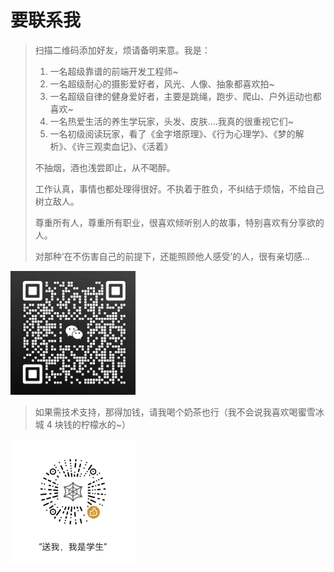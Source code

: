 # 要联系我

> 扫描二维码添加好友，烦请备明来意。我是：
>
> 1. 一名超级靠谱的前端开发工程师~
> 2. 一名超级耐心的摄影爱好者，风光、人像、抽象都喜欢拍~
> 3. 一名超级自律的健身爱好者，主要是跳绳，跑步、爬山、户外运动也都喜欢~
> 4. 一名热爱生活的养生学玩家，头发、皮肤....我真的很重视它们~
> 5. 一名初级阅读玩家，看了《金字塔原理》、《行为心理学》、《梦的解析》、《许三观卖血记》、《活着》
>
> 不抽烟，酒也浅尝即止，从不喝醉。
>
> 工作认真，事情也都处理得很好。不执着于胜负，不纠结于烦恼，不给自己树立敌人。
>
> 尊重所有人，尊重所有职业，很喜欢倾听别人的故事，特别喜欢有分享欲的人。
>
> 对那种‘在不伤害自己的前提下，还能照顾他人感受’的人，很有亲切感...

<img src="./img/my_wx.jpg" title="微信二维码" alt="微信二维码" width="200">

> 如果需技术支持，那得加钱，请我喝个奶茶也行（我不会说我喜欢喝蜜雪冰城 4 块钱的柠檬水的~）

<img src="./img/my_appreciation.jpg" title="交个朋友" alt="交个朋友" width="200">
